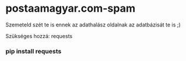 # postaamagyar.com-spam
Szemeteld szét te is ennek az adathalász oldalnak az adatbázisát te is ;)

Szükséges hozzá: requests
<h3>pip install requests</h3>

